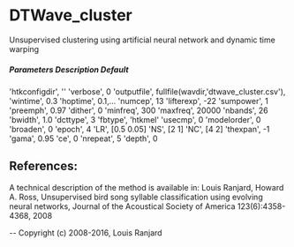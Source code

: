 # DTWave_cluster
Unsupervised clustering using artificial neural network and dynamic time warping


##### Parameters Description Default

'htkconfigdir', ''
'verbose', 0
'outputfile', fullfile(wavdir,'dtwave_cluster.csv'),
'wintime', 0.3
'hoptime', 0.1,...
'numcep', 13
'lifterexp', -22
'sumpower', 1
'preemph', 0.97
'dither', 0
'minfreq', 300
'maxfreq', 20000
'nbands', 26
'bwidth', 1.0
'dcttype', 3
'fbtype', 'htkmel'
'usecmp', 0
'modelorder', 0
'broaden', 0
'epoch', 4
'LR', [0.5 0.05]
'NS', [2 1]
'NC', [4 2]
'thexpan', -1
'gama', 0.95
'ce', 0
'nrepeat', 5
'depth', 0



## References:

A technical description of the method is available in:
Louis Ranjard, Howard A. Ross, Unsupervised bird song syllable classification using evolving neural networks, Journal of the Acoustical Society of America 123(6):4358-4368, 2008



--
Copyright (c) 2008-2016, Louis Ranjard
